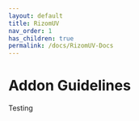 ```yaml
---
layout: default
title: RizomUV
nav_order: 1
has_children: true
permalink: /docs/RizomUV-Docs
---
```


# Addon Guidelines

Testing

